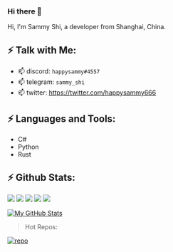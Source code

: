 ### Hi there 👋

<!--
**happysammy/happysammy** is a ✨ _special_ ✨ repository because its `README.md` (this file) appears on your GitHub profile.

Here are some ideas to get you started:

- 🔭 I’m currently working on ...
- 🌱 I’m currently learning ...
- 👯 I’m looking to collaborate on ...
- 🤔 I’m looking for help with ...
- 💬 Ask me about ...
- 📫 How to reach me: ...
- 😄 Pronouns: ...
- ⚡ Fun fact: ...
-->

Hi, I'm Sammy Shi, a developer from Shanghai, China.

## ⚡ Talk with Me: 

- 📫 discord: `happysammy#4557`
- 📫 telegram: `sammy_shi`
- 📫 twitter: https://twitter.com/happysammy666


## ⚡ Languages and Tools:

- C#
- Python
- Rust 


## ⚡ Github Stats:


![](https://github-profile-summary-cards.vercel.app/api/cards/profile-details?username=happysammy&theme=vue)
![](https://github-profile-summary-cards.vercel.app/api/cards/repos-per-language?username=happysammy&theme=vue)
![](https://github-profile-summary-cards.vercel.app/api/cards/most-commit-language?username=happysammy&theme=vue)
![](https://github-profile-summary-cards.vercel.app/api/cards/stats?username=happysammy&theme=vue)
![](https://github-profile-summary-cards.vercel.app/api/cards/productive-time?username=happysammy&theme=vue)

[![My GitHub Stats](https://github-readme-stats.vercel.app/api/?username=happysammy&count_private=true&theme=onedark&showicons=true)]()

> Hot Repos:

[![repo](https://github-readme-stats.vercel.app/api/pin/?username=happysammy&repo=amm-arbitrageur&show_owner=true&theme=vue)](https://github.com/happysammy/amm-arbitrageur)










